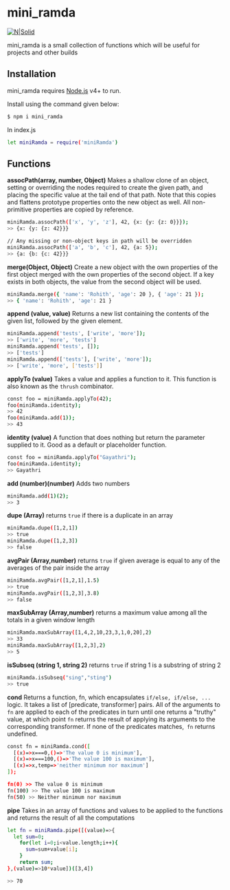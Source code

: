 # mini_ramda

[![N|Solid](https://cdn.iconscout.com/icon/free/png-256/npm-2-569450.png)](https://www.npmjs.com/package/mini_ramda)

mini_ramda is a small collection of functions which will be useful for projects and other builds

## Installation

mini_ramda requires [Node.js](https://nodejs.org/) v4+ to run.

Install using the command given below:

```sh
$ npm i mini_ramda
```

In index.js

```sh
let miniRamda = require('miniRamda')
```

## Functions

**assocPath(array, number, Object)**
Makes a shallow clone of an object, setting or overriding the nodes required to create the given path, and placing the specific value at the tail end of that path. Note that this copies and flattens prototype properties onto the new object as well. All non-primitive properties are copied by reference.

```sh
miniRamda.assocPath(['x', 'y', 'z'], 42, {x: {y: {z: 0}}});
>> {x: {y: {z: 42}}}

// Any missing or non-object keys in path will be overridden
miniRamda.assocPath(['a', 'b', 'c'], 42, {a: 5});
>> {a: {b: {c: 42}}}
```
**merge(Object, Object)**
Create a new object with the own properties of the first object merged with the own properties of the second object. If a key exists in both objects, the value from the second object will be used.

```sh
miniRamda.merge({ 'name': 'Rohith', 'age': 20 }, { 'age': 21 });
>> { 'name': 'Rohith', 'age': 21 }
```

**append (value, value)**
Returns a new list containing the contents of the given list, followed by the given element.

```sh
miniRamda.append('tests', ['write', 'more']);
>> ['write', 'more', 'tests']
miniRamda.append('tests', []);
>> ['tests']
miniRamda.append(['tests'], ['write', 'more']);
>> ['write', 'more', ['tests']]
```

**applyTo (value)**
Takes a value and applies a function to it.
This function is also known as the ```thrush``` combinator.

```sh
const foo = miniRamda.applyTo(42);
foo(miniRamda.identity);
>> 42
foo(miniRamda.add(1));
>> 43
```
**identity (value)**
A function that does nothing but return the parameter supplied to it. Good as a default or placeholder function.
```sh
const foo = miniRamda.applyTo("Gayathri");
foo(miniRamda.identity);
>> Gayathri
```

**add (number)(number)**
Adds two numbers

```sh
miniRamda.add(1)(2);
>> 3
```

**dupe (Array)**
returns ```true``` if there is a duplicate in an array

```sh
miniRamda.dupe([1,2,1])
>> true
miniRamda.dupe([1,2,3])
>> false
```

**avgPair (Array,number)**
returns ```true``` if given average is equal to any of the averages of the pair inside the array
```sh
miniRamda.avgPair([1,2,1],1.5)
>> true
miniRamda.avgPair([1,2,3],3.8)
>> false
```

**maxSubArray (Array,number)**
returns a maximum value among all the totals in a given window length
```sh
miniRamda.maxSubArray([1,4,2,10,23,3,1,0,20],2)
>> 33
miniRamda.maxSubArray([1,2,3],2)
>> 5
```

**isSubseq (string 1, string 2)**
returns ```true``` if string 1 is a substring of string 2
```sh
miniRamda.isSubseq("sing","sting")
>> true
```
**cond**
Returns a function, fn, which encapsulates ```if/else, if/else, ...``` logic. It takes a list of [predicate, transformer] pairs. All of the arguments to ```fn``` are applied to each of the predicates in turn until one returns a "truthy" value, at which point ```fn``` returns the result of applying its arguments to the corresponding transformer. If none of the predicates matches,``` fn``` returns undefined.

```sh
const fn = miniRamda.cond([
  [(x)=>x===0,()=>'The value 0 is minimum'],
  [(x)=>x===100,()=>'The value 100 is maximum'],
  [(x)=>x,temp=>'neither minimum nor maximum']
]);

fn(0) >> The value 0 is minimum
fn(100) >> The value 100 is maximum
fn(50) >> Neither minimum nor maximum
```

**pipe**
Takes in an array of functions and values to be applied to the functions and returns the result of all the computations

```sh
let fn = miniRamda.pipe([(value)=>{
  let sum=0;
    for(let i=0;i<value.length;i++){
      sum=sum+value[i];
    }
    return sum;
},(value)=>10*value])([3,4])

>> 70
```
